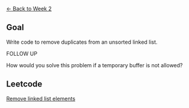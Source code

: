 [<- Back to Week 2](..)

## Goal ##
Write code to remove duplicates from an unsorted linked list.

FOLLOW UP

How would you solve this problem if a temporary buffer is not allowed?

## Leetcode ##
[Remove linked list elements](https://leetcode.com/problems/remove-linked-list-elements/#/description)